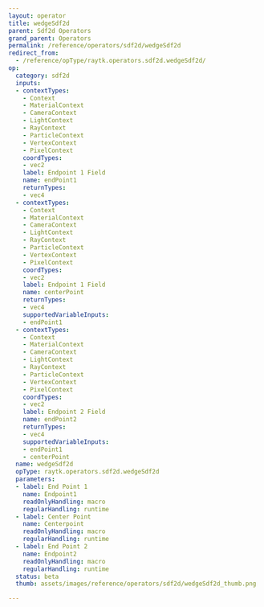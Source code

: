 ```yaml
---
layout: operator
title: wedgeSdf2d
parent: Sdf2d Operators
grand_parent: Operators
permalink: /reference/operators/sdf2d/wedgeSdf2d
redirect_from:
  - /reference/opType/raytk.operators.sdf2d.wedgeSdf2d/
op:
  category: sdf2d
  inputs:
  - contextTypes:
    - Context
    - MaterialContext
    - CameraContext
    - LightContext
    - RayContext
    - ParticleContext
    - VertexContext
    - PixelContext
    coordTypes:
    - vec2
    label: Endpoint 1 Field
    name: endPoint1
    returnTypes:
    - vec4
  - contextTypes:
    - Context
    - MaterialContext
    - CameraContext
    - LightContext
    - RayContext
    - ParticleContext
    - VertexContext
    - PixelContext
    coordTypes:
    - vec2
    label: Endpoint 1 Field
    name: centerPoint
    returnTypes:
    - vec4
    supportedVariableInputs:
    - endPoint1
  - contextTypes:
    - Context
    - MaterialContext
    - CameraContext
    - LightContext
    - RayContext
    - ParticleContext
    - VertexContext
    - PixelContext
    coordTypes:
    - vec2
    label: Endpoint 2 Field
    name: endPoint2
    returnTypes:
    - vec4
    supportedVariableInputs:
    - endPoint1
    - centerPoint
  name: wedgeSdf2d
  opType: raytk.operators.sdf2d.wedgeSdf2d
  parameters:
  - label: End Point 1
    name: Endpoint1
    readOnlyHandling: macro
    regularHandling: runtime
  - label: Center Point
    name: Centerpoint
    readOnlyHandling: macro
    regularHandling: runtime
  - label: End Point 2
    name: Endpoint2
    readOnlyHandling: macro
    regularHandling: runtime
  status: beta
  thumb: assets/images/reference/operators/sdf2d/wedgeSdf2d_thumb.png

---
```

